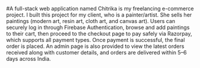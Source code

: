 #A full-stack web application named Chitrika is my freelancing e-commerce project. I built this project for my client, who is a painter/artist. She sells her paintings (modern art, resin art, cloth art, and canvas art). Users can securely log in through Firebase Authentication, browse and add paintings to their cart, then proceed to the checkout page to pay safely via Razorpay, which supports all payment types. Once payment is successful, the final order is placed. An admin page is also provided to view the latest orders received along with customer details, and orders are delivered within 5–6 days across India.
